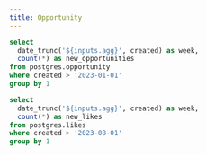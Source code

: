 ```yaml
---
title: Opportunity
---
```

<Dropdown name=agg>
    <DropdownOption valueLabel="Monthly" value="month" />
    <DropdownOption valueLabel="Weekly" value="week" />
    <DropdownOption valueLabel="Daily" value="day" />
</Dropdown>

```sql opportunities_created
select 
  date_trunc('${inputs.agg}', created) as week,
  count(*) as new_opportunities
from postgres.opportunity
where created > '2023-01-01'
group by 1
```

<BarChart
    data={opportunities_created}
    y=new_opportunities
    title = "Opportunities Added by {inputs.agg}"
/>

```sql user_likes
select 
  date_trunc('${inputs.agg}', created) as week,
  count(*) as new_likes
from postgres.likes
where created > '2023-08-01'
group by 1
```

<BarChart
    data={user_likes}
    y=new_likes
    title = "New Opportunity Likes"
/>